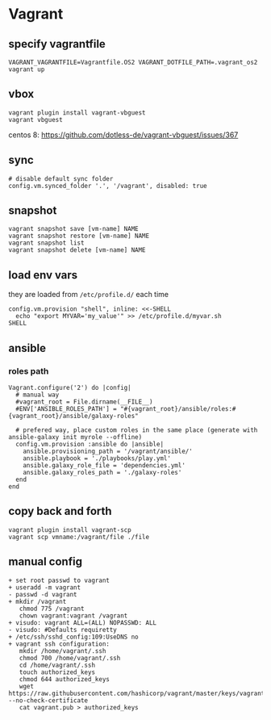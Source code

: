 # Vagrant

## specify vagrantfile

    VAGRANT_VAGRANTFILE=Vagrantfile.OS2 VAGRANT_DOTFILE_PATH=.vagrant_os2 vagrant up

## vbox

    vagrant plugin install vagrant-vbguest
    vagrant vbguest

centos 8: https://github.com/dotless-de/vagrant-vbguest/issues/367

## sync

    # disable default sync folder
    config.vm.synced_folder '.', '/vagrant', disabled: true

## snapshot

    vagrant snapshot save [vm-name] NAME
    vagrant snapshot restore [vm-name] NAME
    vagrant snapshot list
    vagrant snapshot delete [vm-name] NAME

## load env vars

they are loaded from ```/etc/profile.d/``` each time

    config.vm.provision "shell", inline: <<-SHELL
      echo "export MYVAR='my_value'" >> /etc/profile.d/myvar.sh
    SHELL

## ansible

### roles path

    Vagrant.configure('2') do |config|
      # manual way
      #vagrant_root = File.dirname(__FILE__)
      #ENV['ANSIBLE_ROLES_PATH'] = "#{vagrant_root}/ansible/roles:#{vagrant_root}/ansible/galaxy-roles"

      # prefered way, place custom roles in the same place (generate with ansible-galaxy init myrole --offline)
      config.vm.provision :ansible do |ansible|
        ansible.provisioning_path = '/vagrant/ansible/'
        ansible.playbook = './playbooks/play.yml'
        ansible.galaxy_role_file = 'dependencies.yml'
        ansible.galaxy_roles_path = './galaxy-roles'
      end
    end

## copy back and forth

    vagrant plugin install vagrant-scp
    vagrant scp vmname:/vagrant/file ./file

## manual config

    + set root passwd to vagrant
    + useradd -m vagrant
    - passwd -d vagrant
    + mkdir /vagrant
       chmod 775 /vagrant
       chown vagrant:vagrant /vagrant
    + visudo: vagrant ALL=(ALL) NOPASSWD: ALL
    - visudo: #Defaults requiretty
    + /etc/ssh/sshd_config:109:UseDNS no
    + vagrant ssh configuration:
       mkdir /home/vagrant/.ssh
       chmod 700 /home/vagrant/.ssh
       cd /home/vagrant/.ssh
       touch authorized_keys
       chmod 644 authorized_keys
       wget https://raw.githubusercontent.com/hashicorp/vagrant/master/keys/vagrant.pub --no-check-certificate
       cat vagrant.pub > authorized_keys
